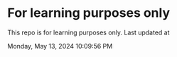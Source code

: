 # For learning purposes only
This repo is for learning purposes only.
Last updated at

Monday, May 13, 2024 10:09:56 PM


